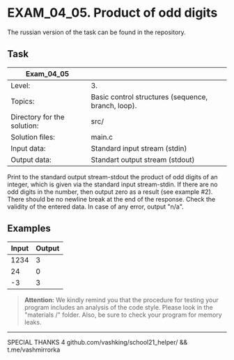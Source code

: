 # EXAM_04_05. Product of odd digits
The russian version of the task can be found in the repository.

## Task
| Exam_04_05 ||
| ------ | ------- |
| Level: | 3. |
| Topics: | Basic control structures (sequence, branch, loop). |
| Directory for the solution: | src/ |
| Solution files: | main.c |
| Input data: | Standard input stream (stdin) |
| Output data: | Standart output stream (stdout) |

Print to the standard output stream-stdout the product of odd digits of an integer, which is given via the standard input stream-stdin. If there are no odd digits in the number, then output zero as a result (see example #2). There should be no newline break at the end of the response. Check the validity of the entered data. In case of any error, output "n/a".

## Examples

| Input | Output |
| ------ | ------ |
| 1234 | 3 |
| 24 | 0 |
| -3 | 3 |

> **Attention:** We kindly remind you that the procedure for testing your program includes an analysis of the code style. Please look in the "materials /" folder. Also, be sure to check your program for memory leaks.

---
SPECIAL THANKS 4 github.com/vashking/school21_helper/ && t.me/vashmirrorka